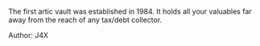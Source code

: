 The first artic vault was established in 1984. It holds all your valuables far away from the reach of any tax/debt collector.

Author: J4X
